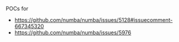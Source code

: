 POCs for

- https://github.com/numba/numba/issues/5128#issuecomment-667345320
- https://github.com/numba/numba/issues/5976
